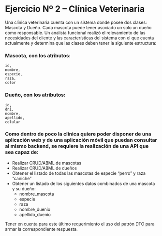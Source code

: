 # Ejercicio Nº 2 – Clínica Veterinaria
Una clínica veterinaria cuenta con un sistema donde posee dos clases: Mascota y Dueño. Cada mascota puede tener asociado un solo un dueño como responsable.
Un analista funcional realizó el relevamiento de las necesidades del cliente y las características del sistema con el que cuenta actualmente y determina que las clases deben tener la siguiente estructura:

### Mascota, con los atributos:
    id,
    nombre,
    especie,
    raza,
    color
    
### Dueño, con los atributos:
    id,
    dni,
    nombre,
    apellido,
    celular

### Como dentro de poco la clínica quiere poder disponer de una aplicación web y de una aplicación móvil que puedan consultar al mismo backend, se requiere la realización de una API que sea capaz de:

- Realizar CRUD/ABML de mascotas
- Realizar CRUD/ABML de dueños
- Obtener el listado de todas las mascotas de especie “perro” y raza “caniche”
- Obtener un listado de los siguientes datos combinados de una mascota y su dueño:
    - nombre_mascota
    - especie
    - raza
    - nombre_duenio
    - apellido_duenio
      
Tener en cuenta para este último requerimiento el uso del patrón DTO para armar la correspondiente respuesta.
